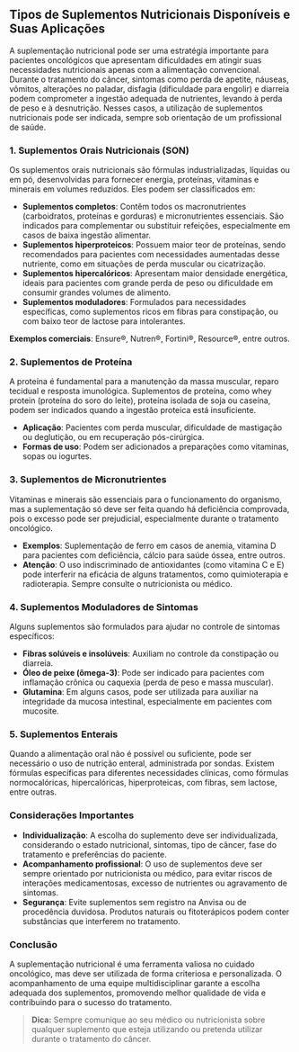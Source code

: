 
## Tipos de Suplementos Nutricionais Disponíveis e Suas Aplicações

A suplementação nutricional pode ser uma estratégia importante para pacientes oncológicos que apresentam dificuldades em atingir suas necessidades nutricionais apenas com a alimentação convencional. Durante o tratamento do câncer, sintomas como perda de apetite, náuseas, vômitos, alterações no paladar, disfagia (dificuldade para engolir) e diarreia podem comprometer a ingestão adequada de nutrientes, levando à perda de peso e à desnutrição. Nesses casos, a utilização de suplementos nutricionais pode ser indicada, sempre sob orientação de um profissional de saúde.

### 1. Suplementos Orais Nutricionais (SON)

Os suplementos orais nutricionais são fórmulas industrializadas, líquidas ou em pó, desenvolvidas para fornecer energia, proteínas, vitaminas e minerais em volumes reduzidos. Eles podem ser classificados em:

- **Suplementos completos**: Contêm todos os macronutrientes (carboidratos, proteínas e gorduras) e micronutrientes essenciais. São indicados para complementar ou substituir refeições, especialmente em casos de baixa ingestão alimentar.
- **Suplementos hiperproteicos**: Possuem maior teor de proteínas, sendo recomendados para pacientes com necessidades aumentadas desse nutriente, como em situações de perda muscular ou cicatrização.
- **Suplementos hipercalóricos**: Apresentam maior densidade energética, ideais para pacientes com grande perda de peso ou dificuldade em consumir grandes volumes de alimento.
- **Suplementos moduladores**: Formulados para necessidades específicas, como suplementos ricos em fibras para constipação, ou com baixo teor de lactose para intolerantes.

**Exemplos comerciais**: Ensure®, Nutren®, Fortini®, Resource®, entre outros.

### 2. Suplementos de Proteína

A proteína é fundamental para a manutenção da massa muscular, reparo tecidual e resposta imunológica. Suplementos de proteína, como whey protein (proteína do soro do leite), proteína isolada de soja ou caseína, podem ser indicados quando a ingestão proteica está insuficiente.

- **Aplicação**: Pacientes com perda muscular, dificuldade de mastigação ou deglutição, ou em recuperação pós-cirúrgica.
- **Formas de uso**: Podem ser adicionados a preparações como vitaminas, sopas ou iogurtes.

### 3. Suplementos de Micronutrientes

Vitaminas e minerais são essenciais para o funcionamento do organismo, mas a suplementação só deve ser feita quando há deficiência comprovada, pois o excesso pode ser prejudicial, especialmente durante o tratamento oncológico.

- **Exemplos**: Suplementação de ferro em casos de anemia, vitamina D para pacientes com deficiência, cálcio para saúde óssea, entre outros.
- **Atenção**: O uso indiscriminado de antioxidantes (como vitamina C e E) pode interferir na eficácia de alguns tratamentos, como quimioterapia e radioterapia. Sempre consulte o nutricionista ou médico.

### 4. Suplementos Moduladores de Sintomas

Alguns suplementos são formulados para ajudar no controle de sintomas específicos:

- **Fibras solúveis e insolúveis**: Auxiliam no controle da constipação ou diarreia.
- **Óleo de peixe (ômega-3)**: Pode ser indicado para pacientes com inflamação crônica ou caquexia (perda de peso e massa muscular).
- **Glutamina**: Em alguns casos, pode ser utilizada para auxiliar na integridade da mucosa intestinal, especialmente em pacientes com mucosite.

### 5. Suplementos Enterais

Quando a alimentação oral não é possível ou suficiente, pode ser necessário o uso de nutrição enteral, administrada por sondas. Existem fórmulas específicas para diferentes necessidades clínicas, como fórmulas normocalóricas, hipercalóricas, hiperproteicas, com fibras, sem lactose, entre outras.

### Considerações Importantes

- **Individualização**: A escolha do suplemento deve ser individualizada, considerando o estado nutricional, sintomas, tipo de câncer, fase do tratamento e preferências do paciente.
- **Acompanhamento profissional**: O uso de suplementos deve ser sempre orientado por nutricionista ou médico, para evitar riscos de interações medicamentosas, excesso de nutrientes ou agravamento de sintomas.
- **Segurança**: Evite suplementos sem registro na Anvisa ou de procedência duvidosa. Produtos naturais ou fitoterápicos podem conter substâncias que interferem no tratamento.

### Conclusão

A suplementação nutricional é uma ferramenta valiosa no cuidado oncológico, mas deve ser utilizada de forma criteriosa e personalizada. O acompanhamento de uma equipe multidisciplinar garante a escolha adequada dos suplementos, promovendo melhor qualidade de vida e contribuindo para o sucesso do tratamento.

> **Dica:** Sempre comunique ao seu médico ou nutricionista sobre qualquer suplemento que esteja utilizando ou pretenda utilizar durante o tratamento do câncer.
```
